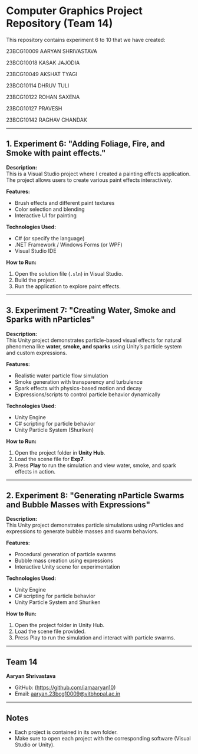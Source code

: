 # Computer Graphics Project Repository (Team 14)

This repository contains experiment 6 to 10 that we have created:

23BCG10009 AARYAN SHRIVASTAVA

23BCG10018 KASAK JAJODIA

23BCG10049 AKSHAT TYAGI

23BCG10114 DHRUV TULI

23BCG10122 ROHAN SAXENA

23BCG10127 PRAVESH

23BCG10142 RAGHAV CHANDAK

---

## 1. Experiment 6: "Adding Foliage, Fire, and Smoke with paint effects."

**Description:**  
This is a Visual Studio project where I created a painting effects application. The project allows users to create various paint effects interactively.

**Features:**  
- Brush effects and different paint textures  
- Color selection and blending  
- Interactive UI for painting  

**Technologies Used:**  
- C# (or specify the language)  
- .NET Framework / Windows Forms (or WPF)  
- Visual Studio IDE  

**How to Run:**  
1. Open the solution file (`.sln`) in Visual Studio.  
2. Build the project.  
3. Run the application to explore paint effects.

---

## 3. Experiment 7: "Creating Water, Smoke and Sparks with nParticles"

**Description:**  
This Unity project demonstrates particle-based visual effects for natural phenomena like **water, smoke, and sparks** using Unity’s particle system and custom expressions.

**Features:**  
- Realistic water particle flow simulation  
- Smoke generation with transparency and turbulence  
- Spark effects with physics-based motion and decay  
- Expressions/scripts to control particle behavior dynamically  

**Technologies Used:**  
- Unity Engine  
- C# scripting for particle behavior  
- Unity Particle System (Shuriken)  

**How to Run:**  
1. Open the project folder in **Unity Hub**.  
2. Load the scene file for **Exp7**.  
3. Press **Play** to run the simulation and view water, smoke, and spark effects in action.  

---

## 2. Experiment 8: "Generating nParticle Swarms and Bubble Masses with Expressions"

**Description:**  
This Unity project demonstrates particle simulations using nParticles and expressions to generate bubble masses and swarm behaviors.

**Features:**  
- Procedural generation of particle swarms  
- Bubble mass creation using expressions  
- Interactive Unity scene for experimentation  

**Technologies Used:**  
- Unity Engine  
- C# scripting for particle behavior  
- Unity Particle System and Shuriken  

**How to Run:**  
1. Open the project folder in Unity Hub.  
2. Load the scene file provided.  
3. Press Play to run the simulation and interact with particle swarms.

---

## Team 14
**Aaryan Shrivastava**  

- GitHub: (https://github.com/iamaaryan10)  
- Email: aaryan.23bcg10009@vitbhopal.ac.in

---

## Notes
- Each project is contained in its own folder.  
- Make sure to open each project with the corresponding software (Visual Studio or Unity).
